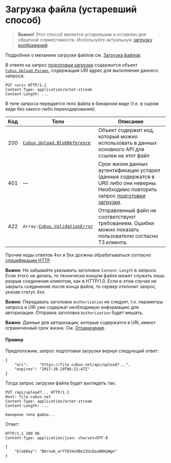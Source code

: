 Загрузка файла (устаревший способ)
==================================

> **Важно!** Этот способ является устаревшим и оставлен для обратной
> совместимости. Используйте актуальную [загрузку изображений][upload-image].

Подробнее о механике загрузки файлов см. [Загрузка файлов][uploads].

В ответе на запрос [подготовки загрузки][uploader] содержится объект
[`Cubux.Upload.Params`][Cubux.Upload.Params], содержащий URI адрес
для выполнения данного запроса:

```
PUT <uri> HTTP/1.1
Content-Type: application/octet-stream
Content-Length: ...
```

В теле запроса передается тело файла в бинарном виде (т.е. в сыром виде
без какого-либо перекодирования).

Код | Тело | Описание
--- | ---- | --------
200 | [`Cubux.Upload.BlobReference`][Cubux.Upload.BlobReference] | Объект содержит код, который можно использовать в данных основного API для ссылки на этот файл
401 | — | Срок жизни данных аутентификации устарел (данные содержатся в URI) либо они неверны. Необходимо повторить запрос [подготовки загрузки][uploader].
422 | `Array:`[`Cubux.ValidationError`][Cubux.ValidationError] | Отправленный файл не соответствуют требованиям. Ошибки можно показать пользователю согласно ТЗ клиента.

Прочие коды ответов 4xx и 5xx должны обрабатываться согласно
[спецификации HTTP][http]

**Важно**: Не забывайте указывать заголовок `Content-Length` в запросе.
Если этого не делать, то технически концом файла может служить лишь
разрыв соединения клиентом, как в HTTP/1.0. Если в этом случае не
закрыть соединение после конца файла, то сервер отклонит запрос, указав
статус 4xx.

**Важно**: Передавать заголовок `Authorization` не следует, т.к.
параметры запроса в URI уже содержат необходимую информацию для
авторизации. Отправка заголовка `Authorization` будет мешать.

**Важно**: Данные для авторизации, которые содержатся в URI, имеют
ограниченный срок жизни. См. [Ограничения][limitations].


#### Пример

Предположим, запрос подготовки загрузки вернул следующий ответ:

    {
        "uri":     "https://file.cubux.net/api/upload?...",
        "expires": "2017-10-19T06:21:47Z"
    }

Тогда запрос загрузки файла будет выглядеть так:

    PUT /api/upload?... HTTP/1.1
    Host: file.cubux.net
    Content-Type: application/octet-stream
    Content-Length: ...

    бинарное тело файла...

Ответ:

    HTTP/1.1 200 OK
    Content-Type: application/json: charset=UTF-8

    {
        "blobKey": "Bbrno6_wrYTQlHuVBe23ULDauANXpWge"
    }


[http]: https://tools.ietf.org/html/rfc7231
[limitations]: ../20-limitations.md
[upload-image]: ./upload-image.md
[uploader]: ./uploader.old.md
[uploads]: ../10-uploads.old.md
[Cubux.Upload.BlobReference]: ../../type/upload/blob-reference.md
[Cubux.Upload.Params]: ../../type/upload/params.md
[Cubux.ValidationError]: ../../type/validation-error.md
